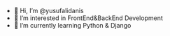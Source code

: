 - 👋 Hi, I’m @yusufalidanis
- 👀 I’m interested in FrontEnd&BackEnd Development
- 🌱 I’m currently learning Python & Django

<!---
yusufalidanis/yusufalidanis is a ✨ special ✨ repository because its `README.md` (this file) appears on your GitHub profile.
You can click the Preview link to take a look at your changes.
--->
